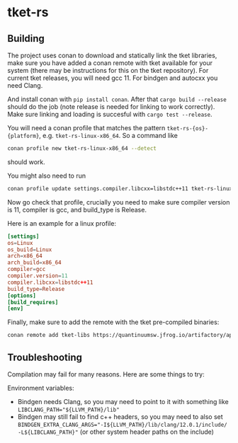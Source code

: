 # tket-rs

## Building

The project uses conan to download and statically link the tket libraries, make sure you
have added a conan remote with tket available for your system (there may be instructions for
this on the tket repository). For current tket releases, you will need gcc 11.
For bindgen and autocxx you need Clang.

And install conan with `pip install conan`. 
After that `cargo build --release` should do the job (note release is needed for
linking to work correctly). Make sure linking and loading is succesful with
`cargo test --release`. 

You will need a conan profile that matches the pattern
`tket-rs-{os}-{platform}`, e.g. `tket-rs-linux-x86_64`. So a command like

```bash
conan profile new tket-rs-linux-x86_64 --detect
```


should work. 

You might also need to run 

```bash
conan profile update settings.compiler.libcxx=libstdc++11 tket-rs-linux-x86_64
```


Now go check that profile, crucially you need to make sure compiler version is
11, compiler is gcc, and build_type is Release.


Here is an example for a linux profile: 
```toml
[settings]
os=Linux
os_build=Linux
arch=x86_64
arch_build=x86_64
compiler=gcc
compiler.version=11
compiler.libcxx=libstdc++11
build_type=Release
[options]
[build_requires]
[env]
```

Finally, make sure to add the remote with the tket pre-compiled binaries:
```bash
conan remote add tket-libs https://quantinuumsw.jfrog.io/artifactory/api/conan/tket1-libs
```

## Troubleshooting

Compilation may fail for many reasons. Here are some things to try:

Environment variables:
* Bindgen needs Clang, so you may need to point to it with something like
`LIBCLANG_PATH="${LLVM_PATH}/lib"`
* Bindgen may still fail to find c++ headers, so you may need to also set
  `BINDGEN_EXTRA_CLANG_ARGS="-I${LLVM_PATH}/lib/clang/12.0.1/include/
  -L${LIBCLANG_PATH}"` (or other system header paths on the include)